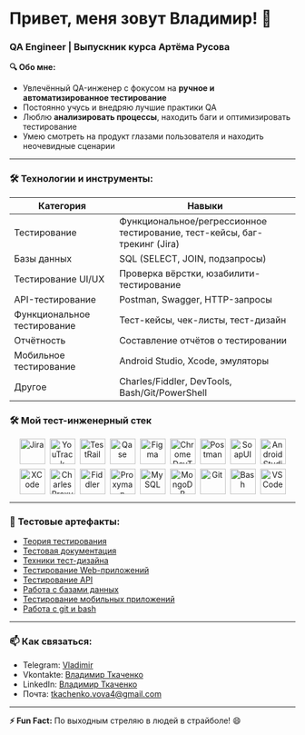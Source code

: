 # Привет, меня зовут Владимир! 👋  
### QA Engineer | Выпускник курса Артёма Русова  

**🔍 Обо мне:**  
- Увлечённый QA-инженер с фокусом на **ручное и автоматизированное тестирование**  
- Постоянно учусь и внедряю лучшие практики QA  
- Люблю **анализировать процессы**, находить баги и оптимизировать тестирование
- Умею смотреть на продукт глазами пользователя и находить неочевидные сценарии

---

### 🛠 **Технологии и инструменты:**  
| Категория       | Навыки                                                                 |
|----------------|------------------------------------------------------------------------|
| Тестирование  | Функциональное/регрессионное тестирование, тест-кейсы, баг-трекинг (Jira) |
| Базы данных   | SQL (SELECT, JOIN, подзапросы)                                        |
| Тестирование UI/UX       | Проверка вёрстки, юзабилити-тестирование                   |
| API-тестирование        | Postman, Swagger, HTTP-запросы                              |
| Функциональное тестирование | Тест-кейсы, чек-листы, тест-дизайн                     |
| Отчётность              | Составление отчётов о тестировании                          | 
| Мобильное тестирование   | Android Studio, Xcode, эмуляторы                           |
| Другое       | Charles/Fiddler, DevTools, Bash/Git/PowerShell                           |


### 🛠️ Мой тест-инженерный стек

<div align="center" style="display: flex; flex-wrap: wrap; justify-content: center; gap: 8px;">

<!-- Системы управления задачами -->
<img src="https://cdn.worldvectorlogo.com/logos/jira-1.svg" width="45" title="Jira" alt="Jira">
<img src="https://cdn.simpleicons.org/jetbrains/000000" width="45" title="YouTrack" alt="YouTrack">

<!-- Test Management -->
<img src="https://cdn.simpleicons.org/testrail/5D0A89" width="45" title="TestRail" alt="TestRail">
<img src="https://files.svgcdn.io/simple-icons/qase.svg" width="45" title="Qase" alt="Qase">

<!-- Дизайн -->
<img src="https://cdn.simpleicons.org/figma/F24E1E" width="45" title="Figma" alt="Figma">

<!-- Инструменты разработчика -->
<img src="https://files.svgcdn.io/devicon/chrome.svg" width="45" title="Chrome DevTools" alt="Chrome DevTools">
<img src="https://cdn.simpleicons.org/postman/FF6C37" width="45" title="Postman" alt="Postman">
<img src="https://icons.iconarchive.com/icons/papirus-team/papirus-apps/256/soapui-icon.png" width="45" title="SoapUI" alt="SoapUI">

<!-- Мобильная разработка -->
<img src="https://cdn.simpleicons.org/androidstudio/3DDC84" width="45" title="Android Studio" alt="Android Studio">
<img src="https://cdn.simpleicons.org/xcode/147EFB" width="45" title="XCode" alt="XCode">

<!-- Прокси инструменты -->
<img src="https://icons.iconarchive.com/icons/papirus-team/papirus-apps/256/charles-proxy-icon.png" width="45" title="Charles Proxy" alt="Charles Proxy">
<img src="https://cdn1.iconfinder.com/data/icons/string-instruments-4/496/violin-fiddler-stringed-classical-play-256.png" width="45" title="Fiddler" alt="Fiddler">
<img src="https://cdn.jim-nielsen.com/macos/512/proxyman-2022-11-22.png?rf=1024" width="45" title="Proxyman" alt="Proxyman">

<!-- Базы данных -->
<img src="https://cdn.simpleicons.org/mysql/4479A1" width="45" title="MySQL" alt="MySQL">
<img src="https://cdn.simpleicons.org/mongodb/47A248" width="45" title="MongoDB" alt="MongoDB">

<!-- Dev Tools -->
<img src="https://cdn.simpleicons.org/git/F05032" width="45" title="Git" alt="Git">
<img src="https://cdn.simpleicons.org/gnubash/4EAA25" width="45" title="Bash" alt="Bash">
<img src="https://images.icon-icons.com/112/PNG/512/visual_studio_18908.png" width="45" title="VS Code" alt="VS Code">

</div>

---

### 📂 **Тестовые артефакты:**  
-  [Теория тестирования](https://github.com/VladimirTkachenkoQA/Theory)
-  [Тестовая документация](https://github.com/VladimirTkachenkoQA/Docs/blob/main/README.md)
-  [Техники тест-дизайна](https://github.com/VladimirTkachenkoQA/Docs/blob/main/README.md)
-  [Тестирование Web-приложений](https://github.com/VladimirTkachenkoQA/Web)
-  [Тестирование API](https://github.com/VladimirTkachenkoQA/API)
-  [Работа с базами данных](https://github.com/VladimirTkachenkoQA/database)
-  [Тестирование мобильных приложений](https://github.com/VladimirTkachenkoQA/Mobile)
-  [Работа с git и bash](https://github.com/VladimirTkachenkoQA/git_bash)
 
---

### 📫 **Как связаться:**  
- Telegram: [Vladimir](https://t.me/desireddestiny)
- Vkontakte: [Владимир Ткаченко](https://vk.com/vtkachenko14)
- LinkedIn: [Владимир Ткаченко](https://www.linkedin.com/in/vtkachenkoqa/)  
- Почта: tkachenko.vova4@gmail.com  

---

**⚡ Fun Fact:** По выходным стреляю в людей в страйболе! 😄  
